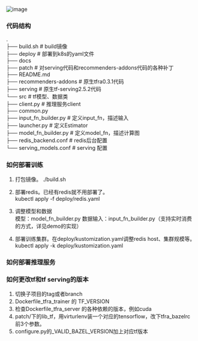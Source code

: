 ![image](https://github.com/tencentmusic/cube-studio/blob/tfra-dev/install/kubernetes/tmeps/docs/tmpps%E6%9E%B6%E6%9E%84%E5%9B%BE.png)

### 代码结构

.  
├── build.sh       # build镜像  
├── deploy         # 部署到k8s的yaml文件  
├── docs  
├── patch          # 对serving代码和recommenders-addons代码的各种补丁  
├── README.md  
├── recommenders-addons  # 原生tfra0.3.1代码  
├── serving        # 原生tf-serving2.5.2代码  
└── src            # tf模型、数据类  
    ├── client.py    # 推理服务client  
    ├── common.py  
    ├── input_fn_builder.py   # 定义input_fn，描述输入  
    ├── launcher.py           # 定义Estimator  
    ├── model_fn_builder.py   # 定义model_fn，描述计算图  
    ├── redis_backend.conf    # redis后台配置  
    └── serving_models.conf   # serving 配置  

### 如何部署训练

1. 打包镜像。
    ./build.sh    
    
2. 部署redis。已经有redis就不用部署了。  
    kubectl apply -f deploy/redis.yaml
    
3. 调整模型和数据  
    模型：model_fn_builder.py
    数据输入：input_fn_builder.py（支持实时消费的方式，详见demo的实现）

3. 部署训练集群。在deploy/kustomization.yaml调整redis host、集群规模等。
    kubectl apply -k deploy/kustomization.yaml

### 如何部署推理服务


### 如何更改tf和tf serving的版本

1. 切换子项目的tag或者branch  
2. Dockerfile_tfra_trainer 的 TF_VERSION  
3. 检查Dockerfile_tfra_server 的各种依赖的版本，例如cuda  
4. patch/下的lib_tf，用virturlenv装一个对应的tensorflow，改下tfra_bazelrc前3个参数。  
5. configure.py的_VALID_BAZEL_VERSION加上对应tf版本  
